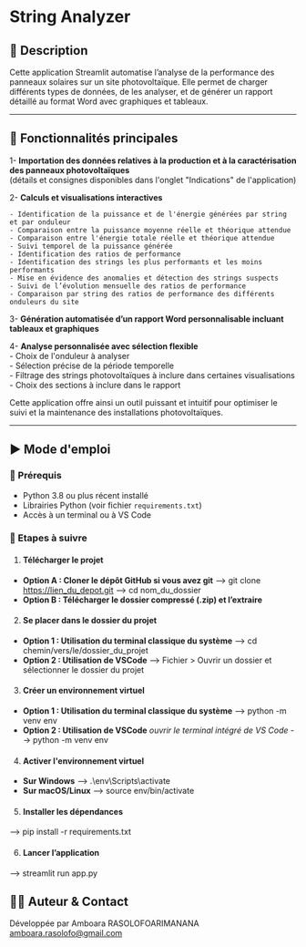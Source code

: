 # String Analyzer
 

## 📝 Description
Cette application Streamlit automatise l’analyse de la performance des panneaux solaires sur un site photovoltaïque. Elle permet de charger différents types de données, de les analyser, et de générer un rapport détaillé au format Word avec graphiques et tableaux.

---

## 🚀 Fonctionnalités principales

1- **Importation des données relatives à la production et à la caractérisation des panneaux photovoltaïques**  
(détails et consignes disponibles dans l'onglet "Indications" de l'application)

2- **Calculs et visualisations interactives** 
 
    - Identification de la puissance et de l'énergie générées par string et par onduleur 
    - Comparaison entre la puissance moyenne réelle et théorique attendue
    - Comparaison entre l'énergie totale réelle et théorique attendue
    - Suivi temporel de la puissance générée
    - Identification des ratios de performance  
    - Identification des strings les plus performants et les moins performants 
    - Mise en évidence des anomalies et détection des strings suspects 
    - Suivi de l’évolution mensuelle des ratios de performance
    - Comparaison par string des ratios de performance des différents onduleurs du site

3- **Génération automatisée d’un rapport Word personnalisable incluant tableaux et graphiques**

4- **Analyse personnalisée avec sélection flexible**   
    - Choix de l'onduleur à analyser  
    - Sélection précise de la période temporelle  
    - Filtrage des strings photovoltaïques à inclure dans certaines visualisations  
    - Choix des sections à inclure dans le rapport

Cette application offre ainsi un outil puissant et intuitif pour optimiser le suivi et la maintenance des installations photovoltaïques.


---

## ▶️ Mode d'emploi

### 📌 Prérequis

  - Python 3.8 ou plus récent installé
  - Librairies Python (voir fichier `requirements.txt`)
  - Accès à un terminal ou à VS Code


### 📌 Etapes à suivre

1. #### Télécharger le projet
  - **Option A : Cloner le dépôt GitHub si vous avez git**
    --> git clone https://lien_du_depot.git
    --> cd nom_du_dossier
  - **Option B : Télécharger le dossier compressé (.zip) et l’extraire**


2. #### Se placer dans le dossier du projet
  - **Option 1 : Utilisation du terminal classique du système**
    --> cd chemin/vers/le/dossier_du_projet
  - **Option 2 : Utilisation de VSCode**
    --> Fichier > Ouvrir un dossier et sélectionner le dossier du projet

3. #### Créer un environnement virtuel 
  - **Option 1 : Utilisation du terminal classique du système**
    --> python -m venv env
  - **Option 2 : Utilisation de VSCode**
    *ouvrir le terminal intégré de VS Code*
    --> python -m venv env

4. #### Activer l'environnement virtuel
  - **Sur Windows**
    --> .\env\Scripts\activate
  - **Sur macOS/Linux**
    --> source env/bin/activate

5. #### Installer les dépendances  
  --> pip install -r requirements.txt

6. #### Lancer l’application 
  --> streamlit run app.py

## 👩‍💻 Auteur & Contact
Développée par Amboara RASOLOFOARIMANANA
amboara.rasolofo@gmail.com
